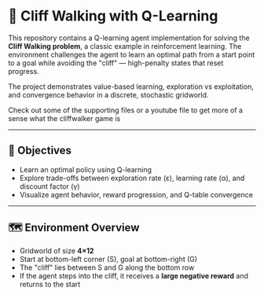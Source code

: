 # 🧠 Cliff Walking with Q-Learning

This repository contains a Q-learning agent implementation for solving the **Cliff Walking problem**, a classic example in reinforcement learning. The environment challenges the agent to learn an optimal path from a start point to a goal while avoiding the "cliff" — high-penalty states that reset progress.

The project demonstrates value-based learning, exploration vs exploitation, and convergence behavior in a discrete, stochastic gridworld.

Check out some of the supporting files or a youtube file to get more of a sense what the cliffwalker game is

---

## 🎯 Objectives

- Learn an optimal policy using Q-learning
- Explore trade-offs between exploration rate (ε), learning rate (α), and discount factor (γ)
- Visualize agent behavior, reward progression, and Q-table convergence

---

## 🗺️ Environment Overview

- Gridworld of size **4×12**
- Start at bottom-left corner (S), goal at bottom-right (G)
- The "cliff" lies between S and G along the bottom row
- If the agent steps into the cliff, it receives a **large negative reward** and returns to the start
